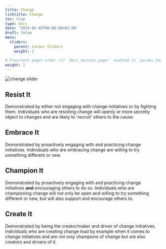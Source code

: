 ```yaml
---
title: Change
linktitle: Change
toc: true
type: docs
date: "2019-05-05T00:00:00+01:00"
draft: false
menu:
  sliders:
    parent: Career Sliders
    weight: 1

# Prev/next pager order (if `docs_section_pager` enabled in `params.toml`)
weight: 1
---
```


![change slider](../change-slider.svg)

## Resist It

Demonstrated by either not engaging with change initiatives or by fighting them. Individuals who are resisting change will openly or more secretly object to changes and are likely to 'recruit' others to the cause.

## Embrace It

Demonstrated by proactively engaging with and practicing change initiatives. Individuals who are embracing change are willing to try something different or new.

## Champion It

Demonstrated by proactively engaging with and practicing change initiatives **and** encouraging others to do so. Individuals who are championing change will not only be open and willing to try something different or new, but will also support and encourage others to.

## Create It

Demonstrated by being the creator/maker and driver of change initiatives. Individuals who are creating change lead by example when it comes to change initiatives and are not only champions of change but are also creators and drivers of it.
